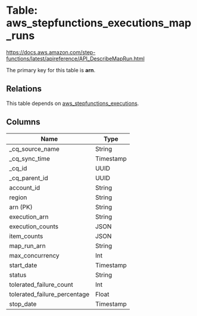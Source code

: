 # Table: aws_stepfunctions_executions_map_runs

https://docs.aws.amazon.com/step-functions/latest/apireference/API_DescribeMapRun.html

The primary key for this table is **arn**.

## Relations

This table depends on [aws_stepfunctions_executions](aws_stepfunctions_executions.md).

## Columns

| Name          | Type          |
| ------------- | ------------- |
|_cq_source_name|String|
|_cq_sync_time|Timestamp|
|_cq_id|UUID|
|_cq_parent_id|UUID|
|account_id|String|
|region|String|
|arn (PK)|String|
|execution_arn|String|
|execution_counts|JSON|
|item_counts|JSON|
|map_run_arn|String|
|max_concurrency|Int|
|start_date|Timestamp|
|status|String|
|tolerated_failure_count|Int|
|tolerated_failure_percentage|Float|
|stop_date|Timestamp|